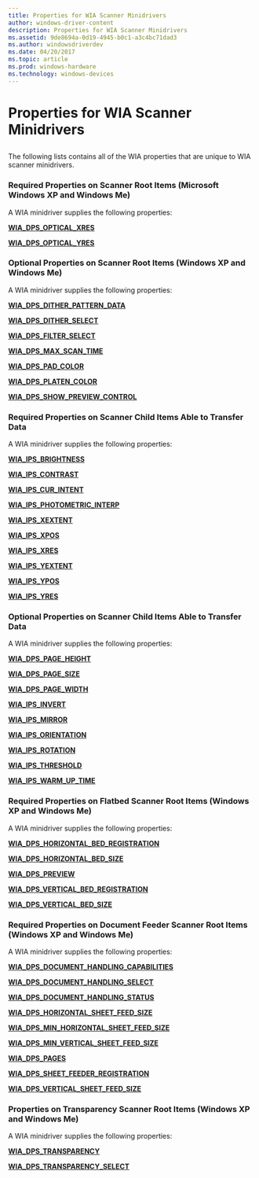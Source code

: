 ```yaml
---
title: Properties for WIA Scanner Minidrivers
author: windows-driver-content
description: Properties for WIA Scanner Minidrivers
ms.assetid: 9de8694a-0d19-4945-b0c1-a3c4bc71dad3
ms.author: windowsdriverdev
ms.date: 04/20/2017
ms.topic: article
ms.prod: windows-hardware
ms.technology: windows-devices
---
```


# Properties for WIA Scanner Minidrivers


## <a href="" id="ddk-properties-for-wia-scanner-minidrivers-si"></a>


The following lists contains all of the WIA properties that are unique to WIA scanner minidrivers.

### Required Properties on Scanner Root Items (Microsoft Windows XP and Windows Me)

A WIA minidriver supplies the following properties:

[**WIA\_DPS\_OPTICAL\_XRES**](https://msdn.microsoft.com/library/windows/hardware/ff551409)

[**WIA\_DPS\_OPTICAL\_YRES**](https://msdn.microsoft.com/library/windows/hardware/ff551410)

### Optional Properties on Scanner Root Items (Windows XP and Windows Me)

A WIA minidriver supplies the following properties:

[**WIA\_DPS\_DITHER\_PATTERN\_DATA**](https://msdn.microsoft.com/library/windows/hardware/ff551376)

[**WIA\_DPS\_DITHER\_SELECT**](https://msdn.microsoft.com/library/windows/hardware/ff551377)

[**WIA\_DPS\_FILTER\_SELECT**](https://msdn.microsoft.com/library/windows/hardware/ff551392)

[**WIA\_DPS\_MAX\_SCAN\_TIME**](https://msdn.microsoft.com/library/windows/hardware/ff551403)

[**WIA\_DPS\_PAD\_COLOR**](https://msdn.microsoft.com/library/windows/hardware/ff551412)

[**WIA\_DPS\_PLATEN\_COLOR**](https://msdn.microsoft.com/library/windows/hardware/ff551420)

[**WIA\_DPS\_SHOW\_PREVIEW\_CONTROL**](https://msdn.microsoft.com/library/windows/hardware/ff551432)

### Required Properties on Scanner Child Items Able to Transfer Data

A WIA minidriver supplies the following properties:

[**WIA\_IPS\_BRIGHTNESS**](https://msdn.microsoft.com/library/windows/hardware/ff552567)

[**WIA\_IPS\_CONTRAST**](https://msdn.microsoft.com/library/windows/hardware/ff552573)

[**WIA\_IPS\_CUR\_INTENT**](https://msdn.microsoft.com/library/windows/hardware/ff552579)

[**WIA\_IPS\_PHOTOMETRIC\_INTERP**](https://msdn.microsoft.com/library/windows/hardware/ff552640)

[**WIA\_IPS\_XEXTENT**](https://msdn.microsoft.com/library/windows/hardware/ff552661)

[**WIA\_IPS\_XPOS**](https://msdn.microsoft.com/library/windows/hardware/ff552663)

[**WIA\_IPS\_XRES**](https://msdn.microsoft.com/library/windows/hardware/ff552665)

[**WIA\_IPS\_YEXTENT**](https://msdn.microsoft.com/library/windows/hardware/ff552669)

[**WIA\_IPS\_YPOS**](https://msdn.microsoft.com/library/windows/hardware/ff552671)

[**WIA\_IPS\_YRES**](https://msdn.microsoft.com/library/windows/hardware/ff552673)

### Optional Properties on Scanner Child Items Able to Transfer Data

A WIA minidriver supplies the following properties:

[**WIA\_DPS\_PAGE\_HEIGHT**](https://msdn.microsoft.com/library/windows/hardware/ff551416)

[**WIA\_DPS\_PAGE\_SIZE**](https://msdn.microsoft.com/library/windows/hardware/ff551417)

[**WIA\_DPS\_PAGE\_WIDTH**](https://msdn.microsoft.com/library/windows/hardware/ff551419)

[**WIA\_IPS\_INVERT**](https://msdn.microsoft.com/library/windows/hardware/ff552599)

[**WIA\_IPS\_MIRROR**](https://msdn.microsoft.com/library/windows/hardware/ff552616)

[**WIA\_IPS\_ORIENTATION**](https://msdn.microsoft.com/library/windows/hardware/ff552625)

[**WIA\_IPS\_ROTATION**](https://msdn.microsoft.com/library/windows/hardware/ff552648)

[**WIA\_IPS\_THRESHOLD**](https://msdn.microsoft.com/library/windows/hardware/ff552655)

[**WIA\_IPS\_WARM\_UP\_TIME**](https://msdn.microsoft.com/library/windows/hardware/ff552660)

### Required Properties on Flatbed Scanner Root Items (Windows XP and Windows Me)

A WIA minidriver supplies the following properties:

[**WIA\_DPS\_HORIZONTAL\_BED\_REGISTRATION**](https://msdn.microsoft.com/library/windows/hardware/ff551398)

[**WIA\_DPS\_HORIZONTAL\_BED\_SIZE**](https://msdn.microsoft.com/library/windows/hardware/ff551399)

[**WIA\_DPS\_PREVIEW**](https://msdn.microsoft.com/library/windows/hardware/ff551422)

[**WIA\_DPS\_VERTICAL\_BED\_REGISTRATION**](https://msdn.microsoft.com/library/windows/hardware/ff551442)

[**WIA\_DPS\_VERTICAL\_BED\_SIZE**](https://msdn.microsoft.com/library/windows/hardware/ff551445)

### Required Properties on Document Feeder Scanner Root Items (Windows XP and Windows Me)

A WIA minidriver supplies the following properties:

[**WIA\_DPS\_DOCUMENT\_HANDLING\_CAPABILITIES**](https://msdn.microsoft.com/library/windows/hardware/ff551379)

[**WIA\_DPS\_DOCUMENT\_HANDLING\_SELECT**](https://msdn.microsoft.com/library/windows/hardware/ff551384)

[**WIA\_DPS\_DOCUMENT\_HANDLING\_STATUS**](https://msdn.microsoft.com/library/windows/hardware/ff551386)

[**WIA\_DPS\_HORIZONTAL\_SHEET\_FEED\_SIZE**](https://msdn.microsoft.com/library/windows/hardware/ff551401)

[**WIA\_DPS\_MIN\_HORIZONTAL\_SHEET\_FEED\_SIZE**](https://msdn.microsoft.com/library/windows/hardware/ff551405)

[**WIA\_DPS\_MIN\_VERTICAL\_SHEET\_FEED\_SIZE**](https://msdn.microsoft.com/library/windows/hardware/ff551407)

[**WIA\_DPS\_PAGES**](https://msdn.microsoft.com/library/windows/hardware/ff551414)

[**WIA\_DPS\_SHEET\_FEEDER\_REGISTRATION**](https://msdn.microsoft.com/library/windows/hardware/ff551430)

[**WIA\_DPS\_VERTICAL\_SHEET\_FEED\_SIZE**](https://msdn.microsoft.com/library/windows/hardware/ff551446)

### Properties on Transparency Scanner Root Items (Windows XP and Windows Me)

A WIA minidriver supplies the following properties:

[**WIA\_DPS\_TRANSPARENCY**](https://msdn.microsoft.com/library/windows/hardware/ff551434)

[**WIA\_DPS\_TRANSPARENCY\_SELECT**](https://msdn.microsoft.com/library/windows/hardware/ff551437)

 

 





